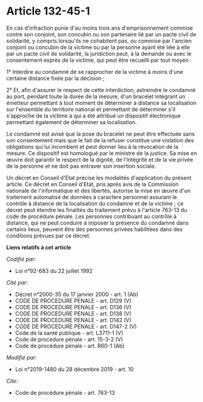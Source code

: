 # Article 132-45-1

En cas d'infraction punie d'au moins trois ans d'emprisonnement commise contre son conjoint, son concubin ou son partenaire
lié par un pacte civil de solidarité, y compris lorsqu'ils ne cohabitent pas, ou commise par l'ancien conjoint ou concubin de
la victime ou par la personne ayant été liée à elle par un pacte civil de solidarité, la juridiction peut, à la demande ou
avec le consentement exprès de la victime, qui peut être recueilli par tout moyen :

1° Interdire au condamné de se rapprocher de la victime à moins d'une certaine distance fixée par la décision ;

2° Et, afin d'assurer le respect de cette interdiction, astreindre le condamné au port, pendant toute la durée de la mesure,
d'un bracelet intégrant un émetteur permettant à tout moment de déterminer à distance sa localisation sur l'ensemble du
territoire national et permettant de déterminer s'il s'approche de la victime à qui a été attribué un dispositif électronique
permettant également de déterminer sa localisation.

Le condamné est avisé que la pose du bracelet ne peut être effectuée sans son consentement mais que le fait de la refuser
constitue une violation des obligations qui lui incombent et peut donner lieu à la révocation de la mesure. Ce dispositif est
homologué par le ministre de la justice. Sa mise en œuvre doit garantir le respect de la dignité, de l'intégrité et de la vie
privée de la personne et ne doit pas entraver son insertion sociale.

Un décret en Conseil d'Etat précise les modalités d'application du présent article. Ce décret en Conseil d'Etat, pris après
avis de la Commission nationale de l'informatique et des libertés, autorise la mise en œuvre d'un traitement automatisé de
données à caractère personnel assurant le contrôle à distance de la localisation du condamné et de la victime ; ce décret
peut étendre les finalités du traitement prévu à l'article 763-13 du code de procédure pénale. Les personnes contribuant au
contrôle à distance, qui ne peut conduire à imposer la présence du condamné dans certains lieux, peuvent être des personnes
privées habilitées dans des conditions prévues par ce décret.

**Liens relatifs à cet article**

_Codifié par_:

  - Loi n°92-683 du 22 juillet 1992

_Cité par_:

  - Décret n°2000-35 du 17 janvier 2000 - art. 1 (Ab)
  - CODE DE PROCEDURE PENALE - art. D129 (V)
  - CODE DE PROCEDURE PENALE - art. D136 (V)
  - CODE DE PROCEDURE PENALE - art. D138 (V)
  - CODE DE PROCEDURE PENALE - art. D142 (V)
  - CODE DE PROCEDURE PENALE - art. D147-2 (V)
  - Code de la santé publique - art. L3711-1 (V)
  - Code de procédure pénale - art. 15-3-2 (V)
  - Code de procédure pénale - art. R60-1 (Ab)

_Modifié par_:

  - Loi n°2019-1480 du 28 décembre 2019 - art. 10

_Cite_:

  - Code de procédure pénale - art. 763-13
